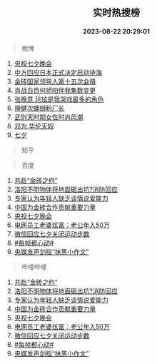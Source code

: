 <div align="center"><h2>实时热搜榜</h2><h4>2023-08-22 20:29:01</h4></div>

> 微博  

1. [央视七夕晚会](https://s.weibo.com/weibo?q=%E5%A4%AE%E8%A7%86%E4%B8%83%E5%A4%95%E6%99%9A%E4%BC%9A&t=31&band_rank=1&Refer=top)<br />
2. [中方回应日本正式决定启动排海](https://s.weibo.com/weibo?q=%23%E4%B8%AD%E6%96%B9%E5%9B%9E%E5%BA%94%E6%97%A5%E6%9C%AC%E6%AD%A3%E5%BC%8F%E5%86%B3%E5%AE%9A%E5%90%AF%E5%8A%A8%E6%8E%92%E6%B5%B7%23&t=31&band_rank=2&Refer=top)<br />
3. [金砖国家领导人第十五次会晤](https://s.weibo.com/weibo?q=%23%E9%87%91%E7%A0%96%E5%9B%BD%E5%AE%B6%E9%A2%86%E5%AF%BC%E4%BA%BA%E7%AC%AC%E5%8D%81%E4%BA%94%E6%AC%A1%E4%BC%9A%E6%99%A4%23&t=31&band_rank=3&Refer=top)<br />
4. [肖战白百何骄阳伴我集数变更](https://s.weibo.com/weibo?q=%23%E8%82%96%E6%88%98%E7%99%BD%E7%99%BE%E4%BD%95%E9%AA%84%E9%98%B3%E4%BC%B4%E6%88%91%E9%9B%86%E6%95%B0%E5%8F%98%E6%9B%B4%23&t=31&band_rank=4&Refer=top)<br />
5. [张晚意 玱玹是我哭戏最多的角色](https://s.weibo.com/weibo?q=%E5%BC%A0%E6%99%9A%E6%84%8F%20%E7%8E%B1%E7%8E%B9%E6%98%AF%E6%88%91%E5%93%AD%E6%88%8F%E6%9C%80%E5%A4%9A%E7%9A%84%E8%A7%92%E8%89%B2&t=31&band_rank=5&Refer=top)<br />
6. [檀健次螺蛳粉厂长](https://s.weibo.com/weibo?q=%23%E6%AA%80%E5%81%A5%E6%AC%A1%E8%9E%BA%E8%9B%B3%E7%B2%89%E5%8E%82%E9%95%BF%23&t=31&band_rank=6&Refer=top)<br />
7. [武则天时期女性时尚风潮](https://s.weibo.com/weibo?q=%E6%AD%A6%E5%88%99%E5%A4%A9%E6%97%B6%E6%9C%9F%E5%A5%B3%E6%80%A7%E6%97%B6%E5%B0%9A%E9%A3%8E%E6%BD%AE&t=31&band_rank=7&Refer=top)<br />
8. [邓为 华伦天奴](https://s.weibo.com/weibo?q=%E9%82%93%E4%B8%BA%20%E5%8D%8E%E4%BC%A6%E5%A4%A9%E5%A5%B4&t=31&band_rank=8&Refer=top)<br />
9. [七夕](https://s.weibo.com/weibo?q=%E4%B8%83%E5%A4%95&t=31&band_rank=9&Refer=top)<br />

> 知乎  


> 百度  

1. [共赴“金砖之约”](https://www.baidu.com/s?wd=%E5%85%B1%E8%B5%B4%E2%80%9C%E9%87%91%E7%A0%96%E4%B9%8B%E7%BA%A6%E2%80%9D&sa=fyb_news&rsv_dl=fyb_news)<br />
2. [洛阳不明物体将地面砸出坑?消防回应](https://www.baidu.com/s?wd=%E6%B4%9B%E9%98%B3%E4%B8%8D%E6%98%8E%E7%89%A9%E4%BD%93%E5%B0%86%E5%9C%B0%E9%9D%A2%E7%A0%B8%E5%87%BA%E5%9D%91%3F%E6%B6%88%E9%98%B2%E5%9B%9E%E5%BA%94&sa=fyb_news&rsv_dl=fyb_news)<br />
3. [专家认为年轻人缺乏谈情说爱能力](https://www.baidu.com/s?wd=%E4%B8%93%E5%AE%B6%E8%AE%A4%E4%B8%BA%E5%B9%B4%E8%BD%BB%E4%BA%BA%E7%BC%BA%E4%B9%8F%E8%B0%88%E6%83%85%E8%AF%B4%E7%88%B1%E8%83%BD%E5%8A%9B&sa=fyb_news&rsv_dl=fyb_news)<br />
4. [中国为金砖合作贡献重要力量](https://www.baidu.com/s?wd=%E4%B8%AD%E5%9B%BD%E4%B8%BA%E9%87%91%E7%A0%96%E5%90%88%E4%BD%9C%E8%B4%A1%E7%8C%AE%E9%87%8D%E8%A6%81%E5%8A%9B%E9%87%8F&sa=fyb_news&rsv_dl=fyb_news)<br />
5. [央视七夕晚会](https://www.baidu.com/s?wd=%E5%A4%AE%E8%A7%86%E4%B8%83%E5%A4%95%E6%99%9A%E4%BC%9A&sa=fyb_news&rsv_dl=fyb_news)<br />
6. [电网员工老婆炫富：老公年入50万](https://www.baidu.com/s?wd=%E7%94%B5%E7%BD%91%E5%91%98%E5%B7%A5%E8%80%81%E5%A9%86%E7%82%AB%E5%AF%8C%EF%BC%9A%E8%80%81%E5%85%AC%E5%B9%B4%E5%85%A550%E4%B8%87&sa=fyb_news&rsv_dl=fyb_news)<br />
7. [微信回应七夕关闭运动步数](https://www.baidu.com/s?wd=%E5%BE%AE%E4%BF%A1%E5%9B%9E%E5%BA%94%E4%B8%83%E5%A4%95%E5%85%B3%E9%97%AD%E8%BF%90%E5%8A%A8%E6%AD%A5%E6%95%B0&sa=fyb_news&rsv_dl=fyb_news)<br />
8. [#每帧都心动#](https://www.baidu.com/s?wd=%23%E6%AF%8F%E5%B8%A7%E9%83%BD%E5%BF%83%E5%8A%A8%23&sa=fyb_news&rsv_dl=fyb_news)<br />
9. [央媒发声剑指“抹黑小作文”](https://www.baidu.com/s?wd=%E5%A4%AE%E5%AA%92%E5%8F%91%E5%A3%B0%E5%89%91%E6%8C%87%E2%80%9C%E6%8A%B9%E9%BB%91%E5%B0%8F%E4%BD%9C%E6%96%87%E2%80%9D&sa=fyb_news&rsv_dl=fyb_news)<br />

> 哔哩哔哩  

1. [共赴“金砖之约”](https://www.baidu.com/s?wd=%E5%85%B1%E8%B5%B4%E2%80%9C%E9%87%91%E7%A0%96%E4%B9%8B%E7%BA%A6%E2%80%9D&sa=fyb_news&rsv_dl=fyb_news)<br />
2. [洛阳不明物体将地面砸出坑?消防回应](https://www.baidu.com/s?wd=%E6%B4%9B%E9%98%B3%E4%B8%8D%E6%98%8E%E7%89%A9%E4%BD%93%E5%B0%86%E5%9C%B0%E9%9D%A2%E7%A0%B8%E5%87%BA%E5%9D%91%3F%E6%B6%88%E9%98%B2%E5%9B%9E%E5%BA%94&sa=fyb_news&rsv_dl=fyb_news)<br />
3. [专家认为年轻人缺乏谈情说爱能力](https://www.baidu.com/s?wd=%E4%B8%93%E5%AE%B6%E8%AE%A4%E4%B8%BA%E5%B9%B4%E8%BD%BB%E4%BA%BA%E7%BC%BA%E4%B9%8F%E8%B0%88%E6%83%85%E8%AF%B4%E7%88%B1%E8%83%BD%E5%8A%9B&sa=fyb_news&rsv_dl=fyb_news)<br />
4. [中国为金砖合作贡献重要力量](https://www.baidu.com/s?wd=%E4%B8%AD%E5%9B%BD%E4%B8%BA%E9%87%91%E7%A0%96%E5%90%88%E4%BD%9C%E8%B4%A1%E7%8C%AE%E9%87%8D%E8%A6%81%E5%8A%9B%E9%87%8F&sa=fyb_news&rsv_dl=fyb_news)<br />
5. [央视七夕晚会](https://www.baidu.com/s?wd=%E5%A4%AE%E8%A7%86%E4%B8%83%E5%A4%95%E6%99%9A%E4%BC%9A&sa=fyb_news&rsv_dl=fyb_news)<br />
6. [电网员工老婆炫富：老公年入50万](https://www.baidu.com/s?wd=%E7%94%B5%E7%BD%91%E5%91%98%E5%B7%A5%E8%80%81%E5%A9%86%E7%82%AB%E5%AF%8C%EF%BC%9A%E8%80%81%E5%85%AC%E5%B9%B4%E5%85%A550%E4%B8%87&sa=fyb_news&rsv_dl=fyb_news)<br />
7. [微信回应七夕关闭运动步数](https://www.baidu.com/s?wd=%E5%BE%AE%E4%BF%A1%E5%9B%9E%E5%BA%94%E4%B8%83%E5%A4%95%E5%85%B3%E9%97%AD%E8%BF%90%E5%8A%A8%E6%AD%A5%E6%95%B0&sa=fyb_news&rsv_dl=fyb_news)<br />
8. [#每帧都心动#](https://www.baidu.com/s?wd=%23%E6%AF%8F%E5%B8%A7%E9%83%BD%E5%BF%83%E5%8A%A8%23&sa=fyb_news&rsv_dl=fyb_news)<br />
9. [央媒发声剑指“抹黑小作文”](https://www.baidu.com/s?wd=%E5%A4%AE%E5%AA%92%E5%8F%91%E5%A3%B0%E5%89%91%E6%8C%87%E2%80%9C%E6%8A%B9%E9%BB%91%E5%B0%8F%E4%BD%9C%E6%96%87%E2%80%9D&sa=fyb_news&rsv_dl=fyb_news)<br />
